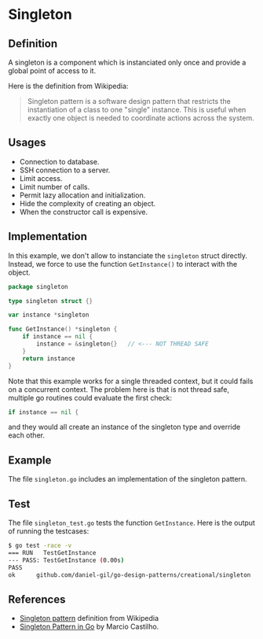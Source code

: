 # Singleton

## Definition
A singleton is a component which is instanciated only once and provide a global point of access to it.

Here is the definition from Wikipedia:
> Singleton pattern is a software design pattern that restricts the instantiation of a class to one "single" instance. This is useful when exactly one object is needed to coordinate actions across the system.

## Usages
- Connection to database.
- SSH connection to a server.
- Limit access.
- Limit number of calls.
- Permit lazy allocation and initialization.
- Hide the complexity of creating an object.
- When the constructor call is expensive.

## Implementation
In this example, we don't allow to instanciate the `singleton` struct directly. Instead, we force to use the function `GetInstance()` to interact with the object.

```go
package singleton

type singleton struct {}

var instance *singleton

func GetInstance() *singleton {
    if instance == nil {
        instance = &singleton{}   // <--- NOT THREAD SAFE
    }
    return instance
}
```
Note that this example works for a single threaded context, but it could fails on a concurrent context. The problem here is that is not thread safe, multiple go routines could evaluate the first check:
```go
if instance == nil {
``` 
and they would all create an instance of the singleton type and 
override each other.

## Example
The file `singleton.go` includes an implementation of the singleton pattern.

## Test
The file `singleton_test.go` tests the function `GetInstance`. Here is the output of running the testcases:

```bash
$ go test -race -v
=== RUN   TestGetInstance
--- PASS: TestGetInstance (0.00s)
PASS
ok      github.com/daniel-gil/go-design-patterns/creational/singleton       1.018s
```

## References
- [Singleton pattern](https://en.wikipedia.org/wiki/Singleton_pattern) definition from Wikipedia
- [Singleton Pattern in Go](http://marcio.io/2015/07/singleton-pattern-in-go/) by Marcio Castilho.